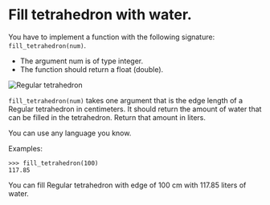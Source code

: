 # Fill tetrahedron with water.
You have to implement a function with the following signature: `fill_tetrahedron(num)`.
- The argument num is of type integer.
- The function should return a float (double).

![Regular tetrahedron](http://upload.wikimedia.org/wikipedia/commons/7/70/Tetrahedron.gif)

`fill_tetrahedron(num)` takes one argument that is the edge length of a Regular tetrahedron in centimeters. It should return the amount of water that can be filled in the tetrahedron. Return that amount in liters.

You can use any language you know.

Examples:
```
>>> fill_tetrahedron(100)
117.85
```
You can fill Regular tetrahedron with edge of 100 cm with 117.85 liters of water.
